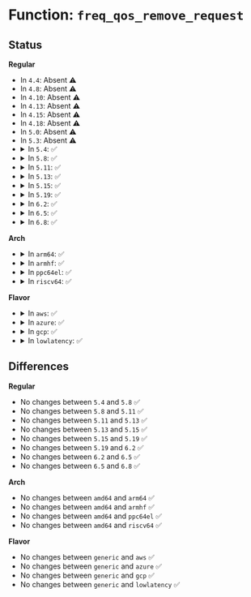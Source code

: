 # Function: <code>freq_qos_remove_request</code>

## Status
<b>Regular</b>
<ul>
<li>
In <code>4.4</code>: Absent ⚠️
</li>
<li>
In <code>4.8</code>: Absent ⚠️
</li>
<li>
In <code>4.10</code>: Absent ⚠️
</li>
<li>
In <code>4.13</code>: Absent ⚠️
</li>
<li>
In <code>4.15</code>: Absent ⚠️
</li>
<li>
In <code>4.18</code>: Absent ⚠️
</li>
<li>
In <code>5.0</code>: Absent ⚠️
</li>
<li>
In <code>5.3</code>: Absent ⚠️
</li>
<li>
<details>
<summary>In <code>5.4</code>: ✅</summary>

```c
int freq_qos_remove_request(struct freq_qos_request *req);
```

**Collision:** Unique Global

**Inline:** No

**Transformation:** False

**Instances:**

```
In kernel/power/qos.c (ffffffff81106e90)
Location: kernel/power/qos.c:815
Inline: False
Direct callers:
  - drivers/acpi/processor_thermal.c:acpi_thermal_cpufreq_exit
  - drivers/acpi/processor_perflib.c:acpi_processor_ppc_exit
  - drivers/cpufreq/cpufreq.c:cpufreq_policy_free
  - drivers/cpufreq/cpufreq.c:cpufreq_policy_free
  - drivers/cpufreq/intel_pstate.c:intel_cpufreq_cpu_exit
  - drivers/cpufreq/intel_pstate.c:intel_cpufreq_cpu_exit
  - drivers/cpufreq/intel_pstate.c:intel_cpufreq_cpu_init
```
**Symbols:**

```
ffffffff81106e90-ffffffff81106ef5: freq_qos_remove_request (STB_GLOBAL)
```
</details>
</li>
<li>
<details>
<summary>In <code>5.8</code>: ✅</summary>

```c
int freq_qos_remove_request(struct freq_qos_request *req);
```

**Collision:** Unique Global

**Inline:** No

**Transformation:** False

**Instances:**

```
In kernel/power/qos.c (ffffffff811119d0)
Location: kernel/power/qos.c:590
Inline: False
Direct callers:
  - drivers/acpi/processor_thermal.c:acpi_thermal_cpufreq_exit
  - drivers/acpi/processor_perflib.c:acpi_processor_ppc_exit
  - drivers/cpufreq/cpufreq.c:cpufreq_policy_free
  - drivers/cpufreq/cpufreq.c:cpufreq_policy_free
  - drivers/cpufreq/intel_pstate.c:intel_cpufreq_cpu_exit
  - drivers/cpufreq/intel_pstate.c:intel_cpufreq_cpu_exit
  - drivers/cpufreq/intel_pstate.c:intel_cpufreq_cpu_init
```
**Symbols:**

```
ffffffff811119d0-ffffffff81111a6d: freq_qos_remove_request (STB_GLOBAL)
```
</details>
</li>
<li>
<details>
<summary>In <code>5.11</code>: ✅</summary>

```c
int freq_qos_remove_request(struct freq_qos_request *req);
```

**Collision:** Unique Global

**Inline:** No

**Transformation:** False

**Instances:**

```
In kernel/power/qos.c (ffffffff8110eab0)
Location: kernel/power/qos.c:590
Inline: False
Direct callers:
  - drivers/acpi/processor_thermal.c:acpi_thermal_cpufreq_exit
  - drivers/acpi/processor_perflib.c:acpi_processor_ppc_exit
  - drivers/cpufreq/cpufreq.c:cpufreq_policy_free
  - drivers/cpufreq/cpufreq.c:cpufreq_policy_free
  - drivers/cpufreq/intel_pstate.c:intel_cpufreq_cpu_exit
  - drivers/cpufreq/intel_pstate.c:intel_cpufreq_cpu_exit
  - drivers/cpufreq/intel_pstate.c:intel_cpufreq_cpu_init
```
**Symbols:**

```
ffffffff8110eab0-ffffffff8110eb4d: freq_qos_remove_request (STB_GLOBAL)
```
</details>
</li>
<li>
<details>
<summary>In <code>5.13</code>: ✅</summary>

```c
int freq_qos_remove_request(struct freq_qos_request *req);
```

**Collision:** Unique Global

**Inline:** No

**Transformation:** False

**Instances:**

```
In kernel/power/qos.c (ffffffff8110f550)
Location: kernel/power/qos.c:590
Inline: False
Direct callers:
  - drivers/acpi/processor_thermal.c:acpi_thermal_cpufreq_exit
  - drivers/acpi/processor_perflib.c:acpi_processor_ppc_exit
  - drivers/cpufreq/cpufreq.c:cpufreq_policy_free
  - drivers/cpufreq/cpufreq.c:cpufreq_policy_free
  - drivers/cpufreq/intel_pstate.c:intel_cpufreq_cpu_exit
  - drivers/cpufreq/intel_pstate.c:intel_cpufreq_cpu_exit
  - drivers/cpufreq/intel_pstate.c:intel_cpufreq_cpu_init
  - drivers/powercap/dtpm_cpu.c:pd_release
```
**Symbols:**

```
ffffffff8110f550-ffffffff8110f5ed: freq_qos_remove_request (STB_GLOBAL)
```
</details>
</li>
<li>
<details>
<summary>In <code>5.15</code>: ✅</summary>

```c
int freq_qos_remove_request(struct freq_qos_request *req);
```

**Collision:** Unique Global

**Inline:** No

**Transformation:** False

**Instances:**

```
In kernel/power/qos.c (ffffffff8112eea0)
Location: kernel/power/qos.c:590
Inline: False
Direct callers:
  - drivers/acpi/processor_thermal.c:acpi_thermal_cpufreq_exit
  - drivers/acpi/processor_perflib.c:acpi_processor_ppc_exit
  - drivers/cpufreq/cpufreq.c:cpufreq_policy_free
  - drivers/cpufreq/cpufreq.c:cpufreq_policy_free
  - drivers/cpufreq/intel_pstate.c:intel_cpufreq_cpu_exit
  - drivers/cpufreq/intel_pstate.c:intel_cpufreq_cpu_exit
  - drivers/cpufreq/intel_pstate.c:intel_cpufreq_cpu_init
  - drivers/powercap/dtpm_cpu.c:pd_release
```
**Symbols:**

```
ffffffff8112eea0-ffffffff8112ef3d: freq_qos_remove_request (STB_GLOBAL)
```
</details>
</li>
<li>
<details>
<summary>In <code>5.19</code>: ✅</summary>

```c
int freq_qos_remove_request(struct freq_qos_request *req);
```

**Collision:** Unique Global

**Inline:** No

**Transformation:** False

**Instances:**

```
In kernel/power/qos.c (ffffffff81150400)
Location: kernel/power/qos.c:590
Inline: False
Direct callers:
  - drivers/acpi/processor_thermal.c:acpi_thermal_cpufreq_exit
  - drivers/acpi/processor_perflib.c:acpi_processor_ppc_exit
  - drivers/cpufreq/cpufreq.c:cpufreq_policy_free
  - drivers/cpufreq/cpufreq.c:cpufreq_policy_free
  - drivers/cpufreq/amd-pstate.c:amd_pstate_cpu_exit
  - drivers/cpufreq/amd-pstate.c:amd_pstate_cpu_exit
  - drivers/cpufreq/amd-pstate.c:amd_pstate_cpu_init
  - drivers/cpufreq/intel_pstate.c:intel_cpufreq_cpu_exit
  - drivers/cpufreq/intel_pstate.c:intel_cpufreq_cpu_exit
  - drivers/cpufreq/intel_pstate.c:intel_cpufreq_cpu_init
```
**Symbols:**

```
ffffffff81150400-ffffffff811504c5: freq_qos_remove_request (STB_GLOBAL)
```
</details>
</li>
<li>
<details>
<summary>In <code>6.2</code>: ✅</summary>

```c
int freq_qos_remove_request(struct freq_qos_request *req);
```

**Collision:** Unique Global

**Inline:** No

**Transformation:** False

**Instances:**

```
In kernel/power/qos.c (ffffffff8117ed60)
Location: kernel/power/qos.c:590
Inline: False
Direct callers:
  - drivers/acpi/processor_thermal.c:acpi_thermal_cpufreq_exit
  - drivers/acpi/processor_perflib.c:acpi_processor_ppc_exit
  - drivers/cpufreq/cpufreq.c:cpufreq_policy_free
  - drivers/cpufreq/cpufreq.c:cpufreq_policy_free
  - drivers/cpufreq/amd-pstate.c:amd_pstate_cpu_exit
  - drivers/cpufreq/amd-pstate.c:amd_pstate_cpu_exit
  - drivers/cpufreq/amd-pstate.c:amd_pstate_cpu_init
  - drivers/cpufreq/intel_pstate.c:intel_cpufreq_cpu_exit
  - drivers/cpufreq/intel_pstate.c:intel_cpufreq_cpu_exit
  - drivers/cpufreq/intel_pstate.c:intel_cpufreq_cpu_init
```
**Symbols:**

```
ffffffff8117ed60-ffffffff8117ee25: freq_qos_remove_request (STB_GLOBAL)
```
</details>
</li>
<li>
<details>
<summary>In <code>6.5</code>: ✅</summary>

```c
int freq_qos_remove_request(struct freq_qos_request *req);
```

**Collision:** Unique Global

**Inline:** No

**Transformation:** False

**Instances:**

```
In kernel/power/qos.c (ffffffff8118f9b0)
Location: kernel/power/qos.c:595
Inline: False
Direct callers:
  - drivers/acpi/processor_thermal.c:acpi_thermal_cpufreq_exit
  - drivers/acpi/processor_perflib.c:acpi_processor_ppc_exit
  - drivers/cpufreq/cpufreq.c:cpufreq_policy_free
  - drivers/cpufreq/cpufreq.c:cpufreq_policy_free
  - drivers/cpufreq/amd-pstate.c:amd_pstate_cpu_exit
  - drivers/cpufreq/amd-pstate.c:amd_pstate_cpu_exit
  - drivers/cpufreq/amd-pstate.c:amd_pstate_cpu_init
  - drivers/cpufreq/intel_pstate.c:intel_cpufreq_cpu_exit
  - drivers/cpufreq/intel_pstate.c:intel_cpufreq_cpu_exit
  - drivers/cpufreq/intel_pstate.c:intel_cpufreq_cpu_init
```
**Symbols:**

```
ffffffff8118f9b0-ffffffff8118fa75: freq_qos_remove_request (STB_GLOBAL)
```
</details>
</li>
<li>
<details>
<summary>In <code>6.8</code>: ✅</summary>

```c
int freq_qos_remove_request(struct freq_qos_request *req);
```

**Collision:** Unique Global

**Inline:** No

**Transformation:** False

**Instances:**

```
In kernel/power/qos.c (ffffffff8119e370)
Location: kernel/power/qos.c:600
Inline: False
Direct callers:
  - drivers/acpi/processor_thermal.c:acpi_thermal_cpufreq_exit
  - drivers/acpi/processor_perflib.c:acpi_processor_ppc_exit
  - drivers/cpufreq/cpufreq.c:cpufreq_policy_free
  - drivers/cpufreq/cpufreq.c:cpufreq_policy_free
  - drivers/cpufreq/amd-pstate.c:amd_pstate_cpu_exit
  - drivers/cpufreq/amd-pstate.c:amd_pstate_cpu_exit
  - drivers/cpufreq/amd-pstate.c:amd_pstate_cpu_init
  - drivers/cpufreq/intel_pstate.c:intel_cpufreq_cpu_exit
  - drivers/cpufreq/intel_pstate.c:intel_cpufreq_cpu_exit
  - drivers/cpufreq/intel_pstate.c:intel_cpufreq_cpu_init
```
**Symbols:**

```
ffffffff8119e370-ffffffff8119e435: freq_qos_remove_request (STB_GLOBAL)
```
</details>
</li>
</ul>
<b>Arch</b>
<ul>
<li>
<details>
<summary>In <code>arm64</code>: ✅</summary>

```c
int freq_qos_remove_request(struct freq_qos_request *req);
```

**Collision:** Unique Global

**Inline:** No

**Transformation:** False

**Instances:**

```
In kernel/power/qos.c (ffff80001016dc28)
Location: kernel/power/qos.c:815
Inline: False
Direct callers:
  - drivers/acpi/processor_perflib.c:acpi_processor_ppc_exit
  - drivers/thermal/cpu_cooling.c:__cpufreq_cooling_register
  - drivers/cpufreq/cpufreq.c:cpufreq_policy_free
  - drivers/cpufreq/cpufreq.c:cpufreq_policy_free
```
**Symbols:**

```
ffff80001016dc28-ffff80001016dca4: freq_qos_remove_request (STB_GLOBAL)
```
</details>
</li>
<li>
<details>
<summary>In <code>armhf</code>: ✅</summary>

```c
int freq_qos_remove_request(struct freq_qos_request *req);
```

**Collision:** Unique Global

**Inline:** No

**Transformation:** False

**Instances:**

```
In kernel/power/qos.c (c03b8b60)
Location: kernel/power/qos.c:815
Inline: False
Direct callers:
  - drivers/thermal/cpu_cooling.c:__cpufreq_cooling_register
  - drivers/cpufreq/cpufreq.c:cpufreq_policy_free
  - drivers/cpufreq/cpufreq.c:cpufreq_policy_free
```
**Symbols:**

```
c03b8b60-c03b8bec: freq_qos_remove_request (STB_GLOBAL)
```
</details>
</li>
<li>
<details>
<summary>In <code>ppc64el</code>: ✅</summary>

```c
int freq_qos_remove_request(struct freq_qos_request *req);
```

**Collision:** Unique Global

**Inline:** No

**Transformation:** False

**Instances:**

```
In kernel/power/qos.c (c0000000001c5400)
Location: kernel/power/qos.c:815
Inline: False
Direct callers:
  - drivers/thermal/cpu_cooling.c:__cpufreq_cooling_register
  - drivers/cpufreq/cpufreq.c:cpufreq_policy_free
  - drivers/cpufreq/cpufreq.c:cpufreq_policy_free
```
**Symbols:**

```
c0000000001c5400-c0000000001c54a4: freq_qos_remove_request (STB_GLOBAL)
```
</details>
</li>
<li>
<details>
<summary>In <code>riscv64</code>: ✅</summary>

```c
int freq_qos_remove_request(struct freq_qos_request *req);
```

**Collision:** Unique Global

**Inline:** No

**Transformation:** False

**Instances:**

```
In kernel/power/qos.c (ffffffe00010d260)
Location: kernel/power/qos.c:815
Inline: False
```
**Symbols:**

```
ffffffe00010d260-ffffffe00010d2c4: freq_qos_remove_request (STB_GLOBAL)
```
</details>
</li>
</ul>
<b>Flavor</b>
<ul>
<li>
<details>
<summary>In <code>aws</code>: ✅</summary>

```c
int freq_qos_remove_request(struct freq_qos_request *req);
```

**Collision:** Unique Global

**Inline:** No

**Transformation:** False

**Instances:**

```
In kernel/power/qos.c (ffffffff811001a0)
Location: kernel/power/qos.c:815
Inline: False
Direct callers:
  - drivers/acpi/processor_thermal.c:acpi_thermal_cpufreq_exit
  - drivers/acpi/processor_perflib.c:acpi_processor_ppc_exit
  - drivers/cpufreq/cpufreq.c:cpufreq_policy_free
  - drivers/cpufreq/cpufreq.c:cpufreq_policy_free
  - drivers/cpufreq/intel_pstate.c:intel_cpufreq_cpu_exit
  - drivers/cpufreq/intel_pstate.c:intel_cpufreq_cpu_exit
  - drivers/cpufreq/intel_pstate.c:intel_cpufreq_cpu_init
```
**Symbols:**

```
ffffffff811001a0-ffffffff81100205: freq_qos_remove_request (STB_GLOBAL)
```
</details>
</li>
<li>
<details>
<summary>In <code>azure</code>: ✅</summary>

```c
int freq_qos_remove_request(struct freq_qos_request *req);
```

**Collision:** Unique Global

**Inline:** No

**Transformation:** False

**Instances:**

```
In kernel/power/qos.c (ffffffff810f0390)
Location: kernel/power/qos.c:815
Inline: False
Direct callers:
  - drivers/acpi/processor_thermal.c:acpi_thermal_cpufreq_exit
  - drivers/acpi/processor_perflib.c:acpi_processor_ppc_exit
  - drivers/cpufreq/cpufreq.c:cpufreq_policy_free
  - drivers/cpufreq/cpufreq.c:cpufreq_policy_free
  - drivers/cpufreq/intel_pstate.c:intel_cpufreq_cpu_exit
  - drivers/cpufreq/intel_pstate.c:intel_cpufreq_cpu_exit
  - drivers/cpufreq/intel_pstate.c:intel_cpufreq_cpu_init
```
**Symbols:**

```
ffffffff810f0390-ffffffff810f03f5: freq_qos_remove_request (STB_GLOBAL)
```
</details>
</li>
<li>
<details>
<summary>In <code>gcp</code>: ✅</summary>

```c
int freq_qos_remove_request(struct freq_qos_request *req);
```

**Collision:** Unique Global

**Inline:** No

**Transformation:** False

**Instances:**

```
In kernel/power/qos.c (ffffffff810fd360)
Location: kernel/power/qos.c:815
Inline: False
Direct callers:
  - drivers/acpi/processor_thermal.c:acpi_thermal_cpufreq_exit
  - drivers/acpi/processor_perflib.c:acpi_processor_ppc_exit
  - drivers/cpufreq/cpufreq.c:cpufreq_policy_free
  - drivers/cpufreq/cpufreq.c:cpufreq_policy_free
  - drivers/cpufreq/intel_pstate.c:intel_cpufreq_cpu_exit
  - drivers/cpufreq/intel_pstate.c:intel_cpufreq_cpu_exit
  - drivers/cpufreq/intel_pstate.c:intel_cpufreq_cpu_init
```
**Symbols:**

```
ffffffff810fd360-ffffffff810fd3c5: freq_qos_remove_request (STB_GLOBAL)
```
</details>
</li>
<li>
<details>
<summary>In <code>lowlatency</code>: ✅</summary>

```c
int freq_qos_remove_request(struct freq_qos_request *req);
```

**Collision:** Unique Global

**Inline:** No

**Transformation:** False

**Instances:**

```
In kernel/power/qos.c (ffffffff811085d0)
Location: kernel/power/qos.c:815
Inline: False
Direct callers:
  - drivers/acpi/processor_thermal.c:acpi_thermal_cpufreq_exit
  - drivers/acpi/processor_perflib.c:acpi_processor_ppc_exit
  - drivers/cpufreq/cpufreq.c:cpufreq_policy_free
  - drivers/cpufreq/cpufreq.c:cpufreq_policy_free
  - drivers/cpufreq/intel_pstate.c:intel_cpufreq_cpu_exit
  - drivers/cpufreq/intel_pstate.c:intel_cpufreq_cpu_exit
  - drivers/cpufreq/intel_pstate.c:intel_cpufreq_cpu_init
```
**Symbols:**

```
ffffffff811085d0-ffffffff81108635: freq_qos_remove_request (STB_GLOBAL)
```
</details>
</li>
</ul>

## Differences
<b>Regular</b>
<ul>
<li>
No changes between <code>5.4</code> and <code>5.8</code> ✅
</li>
<li>
No changes between <code>5.8</code> and <code>5.11</code> ✅
</li>
<li>
No changes between <code>5.11</code> and <code>5.13</code> ✅
</li>
<li>
No changes between <code>5.13</code> and <code>5.15</code> ✅
</li>
<li>
No changes between <code>5.15</code> and <code>5.19</code> ✅
</li>
<li>
No changes between <code>5.19</code> and <code>6.2</code> ✅
</li>
<li>
No changes between <code>6.2</code> and <code>6.5</code> ✅
</li>
<li>
No changes between <code>6.5</code> and <code>6.8</code> ✅
</li>
</ul>
<b>Arch</b>
<ul>
<li>
No changes between <code>amd64</code> and <code>arm64</code> ✅
</li>
<li>
No changes between <code>amd64</code> and <code>armhf</code> ✅
</li>
<li>
No changes between <code>amd64</code> and <code>ppc64el</code> ✅
</li>
<li>
No changes between <code>amd64</code> and <code>riscv64</code> ✅
</li>
</ul>
<b>Flavor</b>
<ul>
<li>
No changes between <code>generic</code> and <code>aws</code> ✅
</li>
<li>
No changes between <code>generic</code> and <code>azure</code> ✅
</li>
<li>
No changes between <code>generic</code> and <code>gcp</code> ✅
</li>
<li>
No changes between <code>generic</code> and <code>lowlatency</code> ✅
</li>
</ul>

